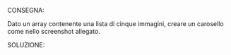 CONSEGNA:

Dato un array contenente una lista di cinque immagini, creare un carosello come nello screenshot allegato.

SOLUZIONE:

